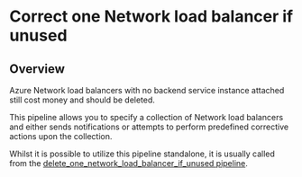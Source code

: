 # Correct one Network load balancer if unused

## Overview

Azure Network load balancers with no backend service instance attached still cost money and should be deleted.

This pipeline allows you to specify a collection of Network load balancers and either sends notifications or attempts to perform predefined corrective actions upon the collection.

Whilst it is possible to utilize this pipeline standalone, it is usually called from the [delete_one_network_load_balancer_if_unused pipeline](https://hub.flowpipe.io/mods/turbot/azure_thrifty/pipelines/azure_thrifty.pipeline.delete_one_network_load_balancer_if_unused).